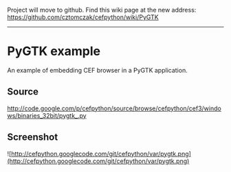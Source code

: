 Project will move to github. Find this wiki page at the new address: https://github.com/cztomczak/cefpython/wiki/PyGTK


---


# PyGTK example #

An example of embedding CEF browser in a PyGTK application.

## Source ##

http://code.google.com/p/cefpython/source/browse/cefpython/cef3/windows/binaries_32bit/pygtk_.py

## Screenshot ##

![http://cefpython.googlecode.com/git/cefpython/var/pygtk.png](http://cefpython.googlecode.com/git/cefpython/var/pygtk.png)